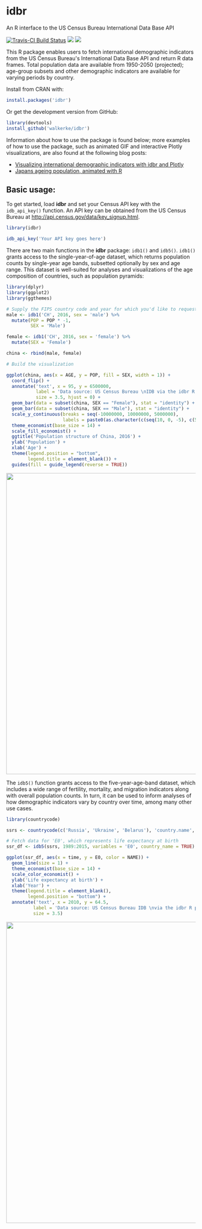# idbr
An R interface to the US Census Bureau International Data Base API

[![Travis-CI Build Status](https://travis-ci.org/walkerke/idbr.svg?branch=master)](https://travis-ci.org/walkerke/idbr)  ![](http://www.r-pkg.org/badges/version/idbr)  ![](http://cranlogs.r-pkg.org/badges/grand-total/idbr)

This R package enables users to fetch international demographic indicators from the US Census Bureau's International Data Base API and return R data frames.  Total population data are available from 1950-2050 (projected); age-group subsets and other demographic indicators are available for varying periods by country.  

Install from CRAN with: 

```r
install.packages('idbr')
```

Or get the development version from GitHub: 

```r
library(devtools)
install_github('walkerke/idbr')
```

Information about how to use the package is found below; more examples of how to use the package, such as animated GIF and interactive Plotly visualizations, are also found at the following blog posts: 

* [Visualizing international demographic indicators with idbr and Plotly](http://walkerke.github.io/2016/01/idbr/)
* [Japans ageing population, animated with R](http://blog.revolutionanalytics.com/2016/02/japans-ageing-population-animated-with-r.html)

## Basic usage: 

To get started, load __idbr__ and set your Census API key with the `idb_api_key()` function.  An API key can be obtained from the US Census Bureau at <http://api.census.gov/data/key_signup.html>.

```r
library(idbr)

idb_api_key('Your API key goes here')
```

There are two main functions in the __idbr__ package: `idb1()` and `idb5()`.  `idb1()` grants access to the single-year-of-age dataset, which returns population counts by single-year age bands, subsetted optionally by sex and age range.  This dataset is well-suited for analyses and visualizations of the age composition of countries, such as population pyramids: 

```r
library(dplyr)
library(ggplot2)
library(ggthemes)

# Supply the FIPS country code and year for which you'd like to request data, optionally by sex
male <- idb1('CH', 2016, sex = 'male') %>%
  mutate(POP = POP * -1,
         SEX = 'Male')

female <- idb1('CH', 2016, sex = 'female') %>%
  mutate(SEX = 'Female')

china <- rbind(male, female) 

# Build the visualization

ggplot(china, aes(x = AGE, y = POP, fill = SEX, width = 1)) +
  coord_flip() +
  annotate('text', x = 95, y = 6500000, 
           label = 'Data source: US Census Bureau \nIDB via the idbr R package', 
           size = 3.5, hjust = 0) + 
  geom_bar(data = subset(china, SEX == "Female"), stat = "identity") +
  geom_bar(data = subset(china, SEX == "Male"), stat = "identity") +
  scale_y_continuous(breaks = seq(-10000000, 10000000, 5000000),
                     labels = paste0(as.character(c(seq(10, 0, -5), c(5, 10))), "m")) +
  theme_economist(base_size = 14) + 
  scale_fill_economist() + 
  ggtitle('Population structure of China, 2016') + 
  ylab('Population') + 
  xlab('Age') + 
  theme(legend.position = "bottom", 
        legend.title = element_blank()) + 
  guides(fill = guide_legend(reverse = TRUE))

```

<img src="http://personal.tcu.edu/kylewalker/img/china.png" style = "width: 800px">

The `idb5()` function grants access to the five-year-age-band dataset, which includes a wide range of fertility, mortality, and migration indicators along with overall population counts.  In turn, it can be used to inform analyses of how demographic indicators vary by country over time, among many other use cases.  

```r
library(countrycode)

ssrs <- countrycode(c('Russia', 'Ukraine', 'Belarus'), 'country.name', 'fips104')

# Fetch data for 'E0', which represents life expectancy at birth
ssr_df <- idb5(ssrs, 1989:2015, variables = 'E0', country_name = TRUE)

ggplot(ssr_df, aes(x = time, y = E0, color = NAME)) + 
  geom_line(size = 1) + 
  theme_economist(base_size = 14) + 
  scale_color_economist() + 
  ylab('Life expectancy at birth') + 
  xlab('Year') + 
  theme(legend.title = element_blank(), 
        legend.position = "bottom") + 
  annotate('text', x = 2010, y = 64.5, 
          label = 'Data source: US Census Bureau IDB \nvia the idbr R package', 
          size = 3.5)
```

<img src="http://personal.tcu.edu/kylewalker/img/ssr.png" style = "width: 800px">


